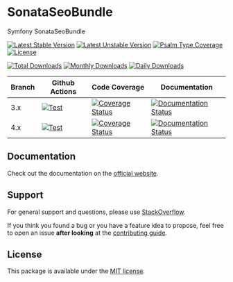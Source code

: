 <!--
DO NOT EDIT THIS FILE!

It's auto-generated by sonata-project/dev-kit package.
-->

# SonataSeoBundle

Symfony SonataSeoBundle

[![Latest Stable Version](https://poser.pugx.org/sonata-project/seo-bundle/v/stable)](https://packagist.org/packages/sonata-project/seo-bundle)
[![Latest Unstable Version](https://poser.pugx.org/sonata-project/seo-bundle/v/unstable)](https://packagist.org/packages/sonata-project/seo-bundle)
[![Psalm Type Coverage][shepherd_stable_badge]][shepherd_stable_link]
[![License](https://poser.pugx.org/sonata-project/seo-bundle/license)](https://packagist.org/packages/sonata-project/seo-bundle)

[![Total Downloads](https://poser.pugx.org/sonata-project/seo-bundle/downloads)](https://packagist.org/packages/sonata-project/seo-bundle)
[![Monthly Downloads](https://poser.pugx.org/sonata-project/seo-bundle/d/monthly)](https://packagist.org/packages/sonata-project/seo-bundle)
[![Daily Downloads](https://poser.pugx.org/sonata-project/seo-bundle/d/daily)](https://packagist.org/packages/sonata-project/seo-bundle)

Branch | Github Actions | Code Coverage | Documentation |
------ | -------------- | ------------- | ------------- |
3.x | [![Test][test_stable_badge]][test_stable_link] | [![Coverage Status][coverage_stable_badge]][coverage_stable_link] | [![Documentation Status][documentation_stable_badge]][documentation_stable_link] |
4.x | [![Test][test_unstable_badge]][test_unstable_link] | [![Coverage Status][coverage_unstable_badge]][coverage_unstable_link] | [![Documentation Status][documentation_unstable_badge]][documentation_unstable_link] |

## Documentation

Check out the documentation on the [official website](https://docs.sonata-project.org/projects/SonataSeoBundle).

## Support

For general support and questions, please use [StackOverflow](https://stackoverflow.com/questions/tagged/sonata).

If you think you found a bug or you have a feature idea to propose, feel free to open an issue
**after looking** at the [contributing guide](CONTRIBUTING.md).

## License

This package is available under the [MIT license](LICENSE).

[test_stable_badge]: https://github.com/sonata-project/SonataSeoBundle/workflows/Test/badge.svg?branch=3.x
[test_stable_link]: https://github.com/sonata-project/SonataSeoBundle/actions?query=workflow:test+branch:3.x
[test_unstable_badge]: https://github.com/sonata-project/SonataSeoBundle/workflows/Test/badge.svg?branch=4.x
[test_unstable_link]: https://github.com/sonata-project/SonataSeoBundle/actions?query=workflow:test+branch:4.x
[coverage_stable_badge]: https://codecov.io/gh/sonata-project/SonataSeoBundle/branch/3.x/graph/badge.svg
[coverage_stable_link]: https://app.codecov.io/gh/sonata-project/SonataSeoBundle/tree/3.x
[coverage_unstable_badge]: https://codecov.io/gh/sonata-project/SonataSeoBundle/branch/4.x/graph/badge.svg
[coverage_unstable_link]: https://app.codecov.io/gh/sonata-project/SonataSeoBundle/tree/4.x
[shepherd_stable_badge]: https://shepherd.dev/github/sonata-project/SonataSeoBundle/coverage.svg
[shepherd_stable_link]: https://shepherd.dev/github/sonata-project/SonataSeoBundle
[documentation_stable_badge]: https://readthedocs.org/projects/sonataseobundle/badge/?version=3.x
[documentation_stable_link]: https://docs.sonata-project.org/projects/SonataSeoBundle/en/3.x/?badge=3.x
[documentation_unstable_badge]: https://readthedocs.org/projects/sonataseobundle/badge/?version=4.x
[documentation_unstable_link]: https://docs.sonata-project.org/projects/SonataSeoBundle/en/4.x/?badge=4.x
